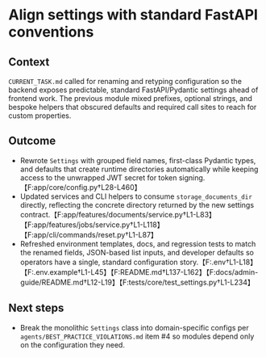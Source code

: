# Align settings with standard FastAPI conventions

## Context
`CURRENT_TASK.md` called for renaming and retyping configuration so the backend
exposes predictable, standard FastAPI/Pydantic settings ahead of frontend work.
The previous module mixed prefixes, optional strings, and bespoke helpers that
obscured defaults and required call sites to reach for custom properties.

## Outcome
- Rewrote `Settings` with grouped field names, first-class Pydantic types, and
  defaults that create runtime directories automatically while keeping access to
  the unwrapped JWT secret for token signing.【F:app/core/config.py†L28-L460】
- Updated services and CLI helpers to consume `storage_documents_dir`
  directly, reflecting the concrete directory returned by the new settings
  contract.【F:app/features/documents/service.py†L1-L83】【F:app/features/jobs/service.py†L1-L118】【F:app/cli/commands/reset.py†L1-L87】
- Refreshed environment templates, docs, and regression tests to match the
  renamed fields, JSON-based list inputs, and developer defaults so operators
  have a single, standard configuration story.【F:.env†L1-L18】【F:.env.example†L1-L45】【F:README.md†L137-L162】【F:docs/admin-guide/README.md†L12-L19】【F:tests/core/test_settings.py†L1-L234】

## Next steps
- Break the monolithic `Settings` class into domain-specific configs per
  `agents/BEST_PRACTICE_VIOLATIONS.md` item #4 so modules depend only on the
  configuration they need.
